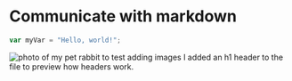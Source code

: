 # Communicate with markdown

``` javascript
var myVar = "Hello, world!";
```
![photo of my pet rabbit to test adding images](https://github.com/user-attachments/assets/217161b0-83b9-4357-b21c-956b8850d745)
I added an h1 header to the file to preview how headers work.


